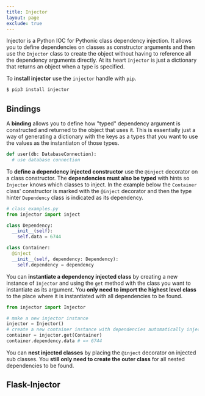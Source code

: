 ```yaml
---
title: Injector
layout: page
exclude: true
---
```


Injector is a Python IOC for Pythonic class dependency injection. It allows you to define dependencies on classes as constructor arguments and then use the `Injector` class to create the object without having to reference all the dependency arguments directly. At its heart `Injector` is just a dictionary that returns an object when a type is specified.

To **install injector** use the `injector` handle with `pip`.
```bash
$ pip3 install injector
```

## Bindings

A **binding** allows you to define how "typed" dependency argument is constructed and returned to the object that uses it. This is essentially just a way of generating a dictionary with the keys as a types that you want to use the values as the instantiaton of those types.
```py
def user(db: DatabaseConnection):
  # use database connection


```

To **define a dependency injected constructor** use the `@inject` decorator on a class constructor. The **dependencies must also be typed** with hints so `Injector` knows which classes to inject. In the example below the `Container` class' constructor is marked with the `@inject` decorator and then the type hinter `Dependency` class is indicated as its dependency.
```py
# class_examples.py
from injector import inject

class Dependency:
  __init__(self):
    self.data = 6744

class Container:
  @inject
  __init__(self, dependency: Dependency):
    self.dependency = dependency
```

You can **instantiate a dependency injected class** by creating a new instance of `Injector` and using the `get` method with the class you want to instantiate as its argument. You **only need to import the highest level class** to the place where it is instantiated with all dependencies to be found.
```py
from injector import Injector

# make a new injector instance
injector = Injector()
# create a new container instance with dependencies automatically injected
container = injector.get(Container)
container.dependency.data # => 6744
```

You can **nest injected classes** by placing the `@inject` decorator on injected sub classes. You **still only need to create the outer class** for all nested dependencies to be found.

## Flask-Injector


<!--stackedit_data:
eyJoaXN0b3J5IjpbLTE5MTIzMTcxNTEsMTM4ODA3MzcxMV19
-->